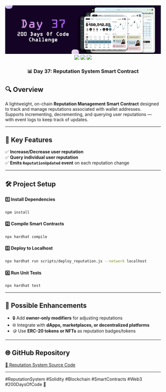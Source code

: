 <div align="center">
  <br />
  <img src="https://github.com/iamjohncaleb/200-Days-Of-Code-Challenge/blob/main/Thumbnails/the%20Day%2037.jpg" alt="Project Banner">

  <div>
    <img src="https://img.shields.io/badge/solidity-363636?style=for-the-badge&logo=solidity&logoColor=white" />
    <img src="https://img.shields.io/badge/web3.js-F16822?style=for-the-badge&logo=web3dotjs&logoColor=white" />
    <img src="https://img.shields.io/badge/hardhat-F3BA2F?style=for-the-badge&logo=ethereum&logoColor=black" />
  </div>

  <h3 align="center">📊 Day 37: Reputation System Smart Contract</h3>
</div>

## 🔍 **Overview**

A lightweight, on-chain **Reputation Management Smart Contract** designed to track and manage reputations associated with wallet addresses.  
Supports incrementing, decrementing, and querying user reputations — with event logs to keep track of updates.

---

## 📜 **Key Features**
✅ **Increase/Decrease user reputation**  
✅ **Query individual user reputation**  
✅ **Emits `ReputationUpdated` event** on each reputation change  

---

## 🛠️ **Project Setup**

#### **1️⃣ Install Dependencies**
```bash
npm install
```

#### **2️⃣ Compile Smart Contracts**
```bash
npx hardhat compile
```

#### **3️⃣ Deploy to Localhost**
```bash
npx hardhat run scripts/deploy_reputation.js --network localhost
```

#### **4️⃣ Run Unit Tests**
```bash
npx hardhat test
```

---

## 📌 **Possible Enhancements**
- 🔒 Add **owner-only modifiers** for adjusting reputations  
- 🌐 Integrate with **dApps, marketplaces, or decentralized platforms**  
- 🪙 Use **ERC-20 tokens or NFTs** as reputation badges/tokens  

---

## 🌐 **GitHub Repository**
[🔗 Reputation System Source Code](https://github.com/your-repository-link)

---

#ReputationSystem #Solidity #Blockchain #SmartContracts #Web3 #200DaysOfCode 🚀
